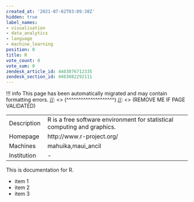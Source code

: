 ```yaml
---
created_at: '2021-07-02T03:09:38Z'
hidden: true
label_names:
- visualisation
- data_analytics
- language
- machine_learning
position: 0
title: R
vote_count: 0
vote_sum: 0
zendesk_article_id: 4403076712335
zendesk_section_id: 4403082292111
---
```



[//]: <> (REMOVE ME IF PAGE VALIDATED)
[//]: <> (vvvvvvvvvvvvvvvvvvvv)
!!! info
    This page has been automatically migrated and may contain formatting errors.
[//]: <> (^^^^^^^^^^^^^^^^^^^^)
[//]: <> (REMOVE ME IF PAGE VALIDATED)
<table style="width:99%;">
<colgroup>
<col style="width: 21%" />
<col style="width: 78%" />
</colgroup>
<tbody>
<tr class="odd">
<td>Description</td>
<td>R is a free software environment for statistical computing and
graphics.</td>
</tr>
<tr class="even">
<td>Homepage</td>
<td>http://www.r-project.org/</td>
</tr>
<tr class="odd">
<td>Machines</td>
<td>mahuika,maui_ancil</td>
</tr>
<tr class="even">
<td>Institution</td>
<td>-</td>
</tr>
</tbody>
</table>

This is documentation for R.

-   item 1
-   item 2
-   item 3
